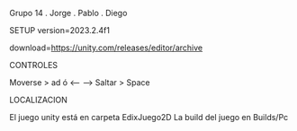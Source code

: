 Grupo 14
. Jorge
. Pablo
. Diego

SETUP
version=2023.2.4f1 

download=https://unity.com/releases/editor/archive

CONTROLES

Moverse > ad ó <-- -->
Saltar 	> Space

LOCALIZACION

El juego unity está en carpeta EdixJuego2D
La build del juego en Builds/Pc

